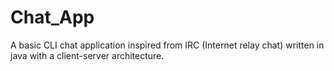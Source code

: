 # Chat_App
A basic CLI chat application inspired from IRC (Internet relay chat) written in java with a client-server architecture.
